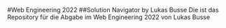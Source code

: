 #Web Engineering 2022
##Solution Navigator by Lukas Busse
Die ist das Repository für die Abgabe im Web Engineering 2022 von Lukas Busse